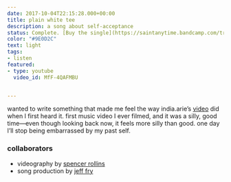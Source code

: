 ```yaml
---
date: 2017-10-04T22:15:28.000+00:00
title: plain white tee
description: a song about self-acceptance
status: Complete. [Buy the single](https://saintanytime.bandcamp.com/track/plain-white-tee)
color: "#9E0D2C"
text: light
tags:
- listen
featured:
- type: youtube
  video_id: MfF-4QAFMBU


---
```

wanted to write something that made me feel the way india.arie’s [video](https://www.youtube.com/watch?v=Mq86e4Fhja0) did when I first heard it. first music video I ever filmed, and it was a silly, good time—even though looking back now, it feels more silly than good. one day I’ll stop being embarrassed by my past self.

### collaborators

* videography by [spencer rollins](//instagram.com/spencerrollins)
* song production by [jeff fry](//instagram.com/peterdragontail)
